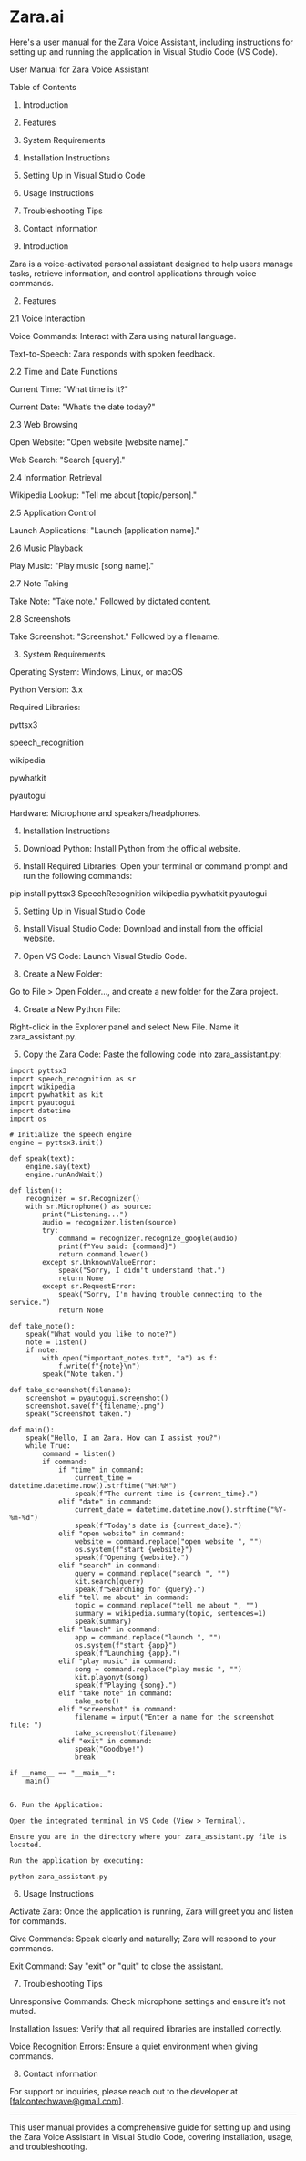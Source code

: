 # Zara.ai
Here's a user manual for the Zara Voice Assistant, including instructions for setting up and running the application in Visual Studio Code (VS Code).

User Manual for Zara Voice Assistant

Table of Contents

1. Introduction


2. Features


3. System Requirements


4. Installation Instructions


5. Setting Up in Visual Studio Code


6. Usage Instructions


7. Troubleshooting Tips


8. Contact Information



1. Introduction

Zara is a voice-activated personal assistant designed to help users manage tasks, retrieve information, and control applications through voice commands.

2. Features

2.1 Voice Interaction

Voice Commands: Interact with Zara using natural language.

Text-to-Speech: Zara responds with spoken feedback.


2.2 Time and Date Functions

Current Time: "What time is it?"

Current Date: "What’s the date today?"


2.3 Web Browsing

Open Website: "Open website [website name]."

Web Search: "Search [query]."


2.4 Information Retrieval

Wikipedia Lookup: "Tell me about [topic/person]."


2.5 Application Control

Launch Applications: "Launch [application name]."


2.6 Music Playback

Play Music: "Play music [song name]."


2.7 Note Taking

Take Note: "Take note." Followed by dictated content.


2.8 Screenshots

Take Screenshot: "Screenshot." Followed by a filename.


3. System Requirements

Operating System: Windows, Linux, or macOS

Python Version: 3.x

Required Libraries:

pyttsx3

speech_recognition

wikipedia

pywhatkit

pyautogui


Hardware: Microphone and speakers/headphones.


4. Installation Instructions

1. Download Python: Install Python from the official website.


2. Install Required Libraries: Open your terminal or command prompt and run the following commands:

pip install pyttsx3 SpeechRecognition wikipedia pywhatkit pyautogui



5. Setting Up in Visual Studio Code

1. Install Visual Studio Code: Download and install from the official website.


2. Open VS Code: Launch Visual Studio Code.


3. Create a New Folder:

Go to File > Open Folder…, and create a new folder for the Zara project.



4. Create a New Python File:

Right-click in the Explorer panel and select New File. Name it zara_assistant.py.



5. Copy the Zara Code: Paste the following code into zara_assistant.py:
<a id="installing"></a>
```
import pyttsx3
import speech_recognition as sr
import wikipedia
import pywhatkit as kit
import pyautogui
import datetime
import os

# Initialize the speech engine
engine = pyttsx3.init()

def speak(text):
    engine.say(text)
    engine.runAndWait()

def listen():
    recognizer = sr.Recognizer()
    with sr.Microphone() as source:
        print("Listening...")
        audio = recognizer.listen(source)
        try:
            command = recognizer.recognize_google(audio)
            print(f"You said: {command}")
            return command.lower()
        except sr.UnknownValueError:
            speak("Sorry, I didn't understand that.")
            return None
        except sr.RequestError:
            speak("Sorry, I'm having trouble connecting to the service.")
            return None

def take_note():
    speak("What would you like to note?")
    note = listen()
    if note:
        with open("important_notes.txt", "a") as f:
            f.write(f"{note}\n")
        speak("Note taken.")

def take_screenshot(filename):
    screenshot = pyautogui.screenshot()
    screenshot.save(f"{filename}.png")
    speak("Screenshot taken.")

def main():
    speak("Hello, I am Zara. How can I assist you?")
    while True:
        command = listen()
        if command:
            if "time" in command:
                current_time = datetime.datetime.now().strftime("%H:%M")
                speak(f"The current time is {current_time}.")
            elif "date" in command:
                current_date = datetime.datetime.now().strftime("%Y-%m-%d")
                speak(f"Today's date is {current_date}.")
            elif "open website" in command:
                website = command.replace("open website ", "")
                os.system(f"start {website}")
                speak(f"Opening {website}.")
            elif "search" in command:
                query = command.replace("search ", "")
                kit.search(query)
                speak(f"Searching for {query}.")
            elif "tell me about" in command:
                topic = command.replace("tell me about ", "")
                summary = wikipedia.summary(topic, sentences=1)
                speak(summary)
            elif "launch" in command:
                app = command.replace("launch ", "")
                os.system(f"start {app}")
                speak(f"Launching {app}.")
            elif "play music" in command:
                song = command.replace("play music ", "")
                kit.playonyt(song)
                speak(f"Playing {song}.")
            elif "take note" in command:
                take_note()
            elif "screenshot" in command:
                filename = input("Enter a name for the screenshot file: ")
                take_screenshot(filename)
            elif "exit" in command:
                speak("Goodbye!")
                break

if __name__ == "__main__":
    main()


6. Run the Application:

Open the integrated terminal in VS Code (View > Terminal).

Ensure you are in the directory where your zara_assistant.py file is located.

Run the application by executing:

python zara_assistant.py

```


6. Usage Instructions

Activate Zara: Once the application is running, Zara will greet you and listen for commands.

Give Commands: Speak clearly and naturally; Zara will respond to your commands.

Exit Command: Say "exit" or "quit" to close the assistant.


7. Troubleshooting Tips

Unresponsive Commands: Check microphone settings and ensure it’s not muted.

Installation Issues: Verify that all required libraries are installed correctly.

Voice Recognition Errors: Ensure a quiet environment when giving commands.


8. Contact Information

For support or inquiries, please reach out to the developer at [falcontechwave@gmail.com].


---

This user manual provides a comprehensive guide for setting up and using the Zara Voice Assistant in Visual Studio Code, covering installation, usage, and troubleshooting.

